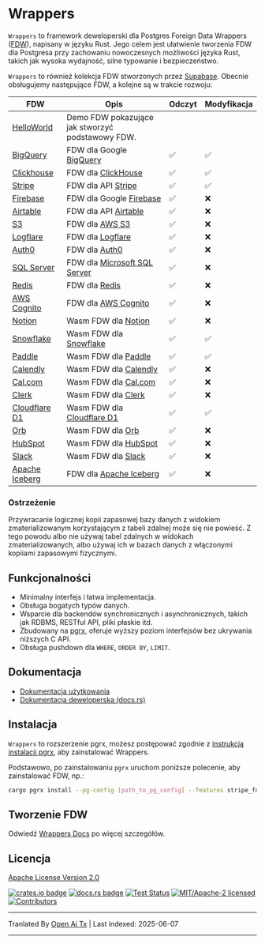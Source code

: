 # Wrappers

`Wrappers` to framework deweloperski dla Postgres Foreign Data Wrappers ([FDW](https://wiki.postgresql.org/wiki/Foreign_data_wrappers)), napisany w języku Rust. Jego celem jest ułatwienie tworzenia FDW dla Postgresa przy zachowaniu nowoczesnych możliwości języka Rust, takich jak wysoka wydajność, silne typowanie i bezpieczeństwo.

`Wrappers` to również kolekcja FDW stworzonych przez [Supabase](https://www.supabase.com). Obecnie obsługujemy następujące FDW, a kolejne są w trakcie rozwoju:

| FDW | Opis | Odczyt | Modyfikacja |
| ----------------------------------------------- | ----------------------------------------------------------------------------- | ---- | ------ |
| [HelloWorld](https://raw.githubusercontent.com/supabase/wrappers/main/wrappers/src/fdw/helloworld_fdw) | Demo FDW pokazujące jak stworzyć podstawowy FDW. | | |
| [BigQuery](https://raw.githubusercontent.com/supabase/wrappers/main/wrappers/src/fdw/bigquery_fdw) | FDW dla Google [BigQuery](https://cloud.google.com/bigquery) | ✅ | ✅ |
| [Clickhouse](https://raw.githubusercontent.com/supabase/wrappers/main/wrappers/src/fdw/clickhouse_fdw) | FDW dla [ClickHouse](https://clickhouse.com/) | ✅ | ✅ |
| [Stripe](https://raw.githubusercontent.com/supabase/wrappers/main/wrappers/src/fdw/stripe_fdw) | FDW dla API [Stripe](https://stripe.com/) | ✅ | ✅ |
| [Firebase](https://raw.githubusercontent.com/supabase/wrappers/main/wrappers/src/fdw/firebase_fdw) | FDW dla Google [Firebase](https://firebase.google.com/) | ✅ | ❌ |
| [Airtable](https://raw.githubusercontent.com/supabase/wrappers/main/wrappers/src/fdw/airtable_fdw) | FDW dla API [Airtable](https://airtable.com/) | ✅ | ❌ |
| [S3](https://raw.githubusercontent.com/supabase/wrappers/main/wrappers/src/fdw/s3_fdw) | FDW dla [AWS S3](https://aws.amazon.com/s3/) | ✅ | ❌ |
| [Logflare](https://raw.githubusercontent.com/supabase/wrappers/main/wrappers/src/fdw/logflare_fdw) | FDW dla [Logflare](https://logflare.app/) | ✅ | ❌ |
| [Auth0](https://raw.githubusercontent.com/supabase/wrappers/main/wrappers/src/fdw/auth0_fdw) | FDW dla [Auth0](https://auth0.com/) | ✅ | ❌ |
| [SQL Server](https://raw.githubusercontent.com/supabase/wrappers/main/wrappers/src/fdw/mssql_fdw) | FDW dla [Microsoft SQL Server](https://www.microsoft.com/en-au/sql-server/) | ✅ | ❌ |
| [Redis](https://raw.githubusercontent.com/supabase/wrappers/main/wrappers/src/fdw/redis_fdw) | FDW dla [Redis](https://redis.io/) | ✅ | ❌ |
| [AWS Cognito](https://raw.githubusercontent.com/supabase/wrappers/main/wrappers/src/fdw/cognito_fdw) | FDW dla [AWS Cognito](https://aws.amazon.com/cognito/) | ✅ | ❌ |
| [Notion](https://raw.githubusercontent.com/supabase/wrappers/main/wasm-wrappers/fdw/notion_fdw) | Wasm FDW dla [Notion](https://www.notion.so/) | ✅ | ❌ |
| [Snowflake](https://raw.githubusercontent.com/supabase/wrappers/main/wasm-wrappers/fdw/snowflake_fdw) | Wasm FDW dla [Snowflake](https://www.snowflake.com/) | ✅ | ✅ |
| [Paddle](https://raw.githubusercontent.com/supabase/wrappers/main/wasm-wrappers/fdw/paddle_fdw) | Wasm FDW dla [Paddle](https://www.paddle.com/) | ✅ | ✅ |
| [Calendly](https://raw.githubusercontent.com/supabase/wrappers/main/wasm-wrappers/fdw/calendly_fdw) | Wasm FDW dla [Calendly](https://www.calendly.com/) | ✅ | ❌ |
| [Cal.com](https://raw.githubusercontent.com/supabase/wrappers/main/wasm-wrappers/fdw/cal_fdw) | Wasm FDW dla [Cal.com](https://www.cal.com/) | ✅ | ❌ |
| [Clerk](https://raw.githubusercontent.com/supabase/wrappers/main/wasm-wrappers/fdw/clerk_fdw) | Wasm FDW dla [Clerk](https://www.clerk.com/) | ✅ | ❌ |
| [Cloudflare D1](https://raw.githubusercontent.com/supabase/wrappers/main/wasm-wrappers/fdw/cfd1_fdw) | Wasm FDW dla [Cloudflare D1](https://developers.cloudflare.com/d1/) | ✅ | ✅ |
| [Orb](https://raw.githubusercontent.com/supabase/wrappers/main/wasm-wrappers/fdw/orb_fdw) | Wasm FDW dla [Orb](https://www.withorb.com/) | ✅ | ❌ |
| [HubSpot](https://raw.githubusercontent.com/supabase/wrappers/main/wasm-wrappers/fdw/hubspot_fdw) | Wasm FDW dla [HubSpot](https://www.hubspot.com/) | ✅ | ❌ |
| [Slack](https://raw.githubusercontent.com/supabase/wrappers/main/wasm-wrappers/fdw/slack_fdw) | Wasm FDW dla [Slack](https://www.slack.com/) | ✅ | ❌ |
| [Apache Iceberg](https://raw.githubusercontent.com/supabase/wrappers/main/wrappers/src/fdw/iceberg_fdw) | FDW dla [Apache Iceberg](https://iceberg.apache.org/) | ✅ | ❌ |

### Ostrzeżenie

Przywracanie logicznej kopii zapasowej bazy danych z widokiem zmaterializowanym korzystającym z tabeli zdalnej może się nie powieść. Z tego powodu albo nie używaj tabel zdalnych w widokach zmaterializowanych, albo używaj ich w bazach danych z włączonymi kopiiami zapasowymi fizycznymi.

## Funkcjonalności

- Minimalny interfejs i łatwa implementacja.
- Obsługa bogatych typów danych.
- Wsparcie dla backendów synchronicznych i asynchronicznych, takich jak RDBMS, RESTful API, pliki płaskie itd.
- Zbudowany na [pgrx](https://github.com/tcdi/pgrx), oferuje wyższy poziom interfejsów bez ukrywania niższych C API.
- Obsługa pushdown dla `WHERE`, `ORDER BY`, `LIMIT`.

## Dokumentacja

- [Dokumentacja użytkowania](https://fdw.dev/)
- [Dokumentacja deweloperska (docs.rs)](https://docs.rs/supabase-wrappers/latest/supabase_wrappers/)

## Instalacja

`Wrappers` to rozszerzenie pgrx, możesz postępować zgodnie z [instrukcją instalacji pgrx](https://github.com/tcdi/pgrx#system-requirements), aby zainstalować Wrappers.

Podstawowo, po zainstalowaniu `pgrx` uruchom poniższe polecenie, aby zainstalować FDW, np.:

```bash
cargo pgrx install --pg-config [path_to_pg_config] --features stripe_fdw
```

## Tworzenie FDW

Odwiedź [Wrappers Docs](https://fdw.dev/) po więcej szczegółów.

## Licencja

[Apache License Version 2.0](https://raw.githubusercontent.com/supabase/wrappers/main/LICENSE)

[![crates.io badge](https://img.shields.io/crates/v/supabase-wrappers.svg)](https://crates.io/crates/supabase-wrappers)
[![docs.rs badge](https://docs.rs/supabase-wrappers/badge.svg)](https://docs.rs/supabase-wrappers)
[![Test Status](https://img.shields.io/github/actions/workflow/status/supabase/wrappers/test_wrappers.yml?branch=main&label=test)](https://github.com/supabase/wrappers/actions/workflows/test_wrappers.yml)
[![MIT/Apache-2 licensed](https://img.shields.io/crates/l/supabase-wrappers.svg)](https://raw.githubusercontent.com/supabase/wrappers/main/LICENSE)
[![Contributors](https://img.shields.io/github/contributors/supabase/wrappers)](https://github.com/supabase/wrappers/graphs/contributors)

---

Tranlated By [Open Ai Tx](https://github.com/OpenAiTx/OpenAiTx) | Last indexed: 2025-06-07

---
